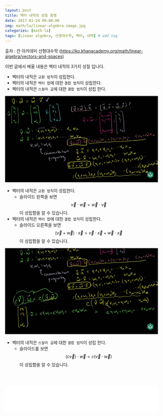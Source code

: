 ```yaml
---
layout: post
title: 벡터 내적의 성질 증명 
date: 2017-01-24 00:00:00
img: math/la/linear-algebra-image.jpg
categories: [math-la] 
tags: [Linear algebra, 선형대수학, 벡터, 내적] # add tag
---
```


출처 : 칸 아카데미 선형대수학 (https://ko.khanacademy.org/math/linear-algebra/vectors-and-spaces)

이번 글에서 배울 내용은 벡터 내적의 3가지 성질 입니다.

+ 벡터의 내적은 `교환 법칙`이 성립한다.
+ 벡터의 내적은 `벡터 합`에 대한 `결합 법칙`이 성립한다.
+ 벡터의 내적은 `스칼라 곱`에 대한 `결합 법칙`이 성립 한다.

<img src="../assets/img/math/la/dot product properties/1.jpg" alt="Drawing" style="width: 600px;"/>

<br>

+ 벡터의 내적은 `교환 법칙`이 성립한다.
    + 슬라이드 왼쪽을 보면 $$ \vec{v} \cdot \vec{w} = \vec{w} \cdot \vec{v} $$ 이 성립함을 알 수 있습니다.
+ 벡터의 내적은 `벡터 합`에 대한 `결합 법칙`이 성립한다.
    + 슬라이드 오른쪽을 보면 $$ (\vec{v} + \vec{w}) \cdot \vec{x} = \vec{v} \cdot \vec{x} + \vec{w} \cdot \vec{x} $$ 이 성립함을 알 수 있습니다.

<img src="../assets/img/math/la/dot product properties/2.jpg" alt="Drawing" style="width: 600px;"/>

+ 벡터의 내적은 `스칼라 곱`에 대한 `결합 법칙`이 성립 한다.
    + 슬라이드를 보면 $$ (c \vec{v}) \cdot \vec{w} = c(\vec{v} \cdot \vec{w})$$ 이 성립함을 알 수 있습니다.

<br><br>
<iframe src="//partners.coupang.com/cdn/redirect?url=customjs%2Faffiliate%2Fsearch-bar%2F0.0.3%2Flogo-01.html%3FtrackingCode%3DAF1042200" width="100%" height="85" frameborder="0" scrolling="no"></iframe>